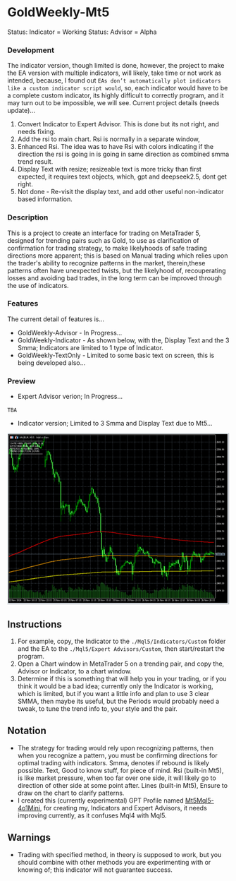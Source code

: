 # GoldWeekly-Mt5
Status: Indicator = Working
Status: Advisor = Alpha

### Development
The indicator version, though limited is done, however, the project to make the EA version with multiple indicators, will likely, take time or not work as intended, because, I found out `EAs don’t automatically plot indicators like a custom indicator script would`, so, each indicator would have to be a complete custom indicator, its highly difficult to correctly program, and it may turn out to be impossible, we will see. Current project details (needs update)...
1. Convert Indicator to Expert Advisor. This is done but its not right, and needs fixing.
2. Add the rsi to main chart. Rsi is normally in a separate window, 
3. Enhanced Rsi. The idea was to have Rsi with colors indicating if the direction the rsi is going in is going in same direction as combined smma trend result.
4. Display Text with resize; resizeable text is more tricky than first expected, it requires text objects, which, gpt and deepseek2.5, dont get right. 
5. Not done - Re-visit the display text, and add other useful non-indicator based information.

### Description
This is a project to create an interface for trading on MetaTrader 5, designed for trending pairs such as Gold, to use as clarification of confirmation for trading strategy, to make likelyhoods of safe trading directions more apparent; this is based on Manual trading which relies upon the trader's ability to recognize patterns in the market, therein,these patterns often have unexpected twists, but the likelyhood of, recouperating losses and avoiding bad trades, in the long term can be improved through the use of indicators.

### Features
The current detail of features is... 
- GoldWeekly-Advisor - In Progress...
- GoldWeekly-Indicator - As shown below, with the, Display Text and the 3 Smma; Indicators are limited to 1 type of Indicator. 
- GoldWeekly-TextOnly - Limited to some basic text on screen, this is being developed also...

### Preview
- Expert Advisor verion; In Progress...
```
TBA
```
- Indicator version; Limited to 3 Smma and Display Text due to Mt5...

![indicator preview](media/preview.png)

## Instructions
1. For example, copy, the Indicator to the `./Mql5/Indicators/Custom` folder and the EA to the `./Mql5/Expert Advisors/Custom`, then start/restart the program.  
2. Open a Chart window in MetaTrader 5 on a trending pair, and copy the, Advisor or Indicator, to a chart window.
3. Determine if this is something that will help you in your trading, or if you think it would be a bad idea; currently only the Indicator is working, which is limited, but if you want a little info and plan to use 3 clear SMMA, then maybe its useful, but the Periods would probably need a tweak, to tune the trend info to, your style and the pair. 

## Notation
- The strategy for trading would rely upon recognizing patterns, then when you recognize a pattern, you must be confirming directions for optimal trading with indicators. Smma, denotes if rebound is likely possible. Text, Good to know stuff, for piece of mind. Rsi (built-in Mt5), is like market pressure, when too far over one side, it will likely go to direction of other side at some point after. Lines (built-in Mt5), Ensure to draw on the chart to clarify patterns.
- I created this (currently experimental) GPT Profile named [Mt5Mql5-4o1Mini](https://chatgpt.com/g/g-Un4YwjMNH-mt5mql5-4o1mini), for creating my, Indicators and Expert Advisors, it needs improving currently, as it confuses Mql4 with Mql5.

## Warnings
- Trading with specified method, in theory is supposed to work, but you should combine with other methods you are experimenting with or knowing of; this indicator will not guarantee success.
